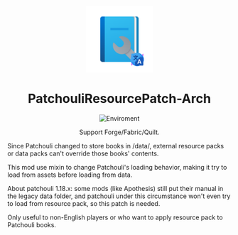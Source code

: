 <center><div align="center">

<img height="150" src="icon/400x400.png" width="150"/>

# PatchouliResourcePatch-Arch

![Enviroment](https://img.shields.io/badge/Enviroment-Client-purple)


Support Forge/Fabric/Quilt.

</div></center>

Since Patchouli changed to store books in /data/, external resource packs or data packs can't override those books' contents.

This mod use mixin to change Patchouli's loading behavior, making it try to load from assets before loading from data.

About patchouli 1.18.x: some mods (like Apothesis) still put their manual in the legacy data folder, and patchouli under this circumstance won't even try to load from resource pack, so this patch is needed.

Only useful to non-English players or who want to apply resource pack to Patchouli books.
